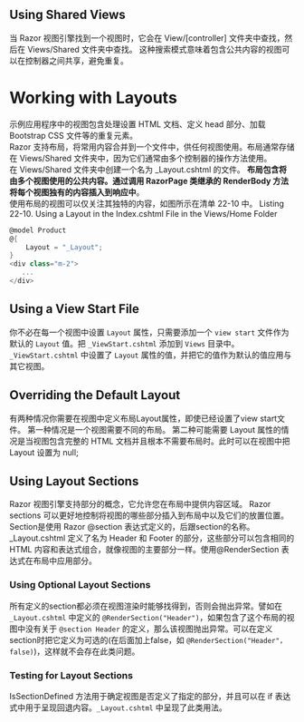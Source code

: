 
## Using Shared Views
当 Razor 视图引擎找到一个视图时，它会在 View/[controller] 文件夹中查找，然后在 Views/Shared 文件夹中查找。
这种搜索模式意味着包含公共内容的视图可以在控制器之间共享，避免重复。

# Working with Layouts
示例应用程序中的视图包含处理设置 HTML 文档、定义 head 部分、加载 Bootstrap CSS 文件等的重复元素。   
Razor 支持布局，将常用内容合并到一个文件中，供任何视图使用。布局通常存储在 Views/Shared 文件夹中，因为它们通常由多个控制器的操作方法使用。  
在 Views/Shared 文件夹中创建一个名为 _Layout.cshtml 的文件。
**布局包含将由多个视图使用的公共内容。通过调用 RazorPage<T> 类继承的 RenderBody 方法将每个视图独有的内容插入到响应中**。  
使用布局的视图可以仅关注其独特的内容，如图所示在清单 22-10 中。
Listing 22-10. Using a Layout in the Index.cshtml File in the Views/Home Folder
```cs
@model Product
@{
    Layout = "_Layout";
}
<div class="m-2">
   ... 
</div>
```

## Using a View Start File
你不必在每一个视图中设置 `Layout` 属性，只需要添加一个 `view start` 文件作为默认的 `Layout` 值。把 `_ViewStart.cshtml` 添加到 `Views` 目录中。
`_ViewStart.cshtml` 中设置了 `Layout` 属性的值，并把它的值作为默认的值应用与其它视图。

## Overriding the Default Layout
有两种情况你需要在视图中定义布局Layout属性，即使已经设置了view start文件。
第一种情况是一个视图需要不同的布局。
第二种可能需要 Layout 属性的情况是当视图包含完整的 HTML 文档并且根本不需要布局时。此时可以在视图中把Layout 设置为 null;

## Using Layout Sections
Razor 视图引擎支持部分的概念，它允许您在布局中提供内容区域。 Razor sections 可以更好地控制将视图的哪些部分插入到布局中以及它们的放置位置。
Section是使用 Razor @section 表达式定义的，后跟section的名称。_Layout.cshtml 定义了名为 Header 和 Footer 的部分，这些部分可以包含相同的 HTML 内容和表达式组合，就像视图的主要部分一样。使用@RenderSection 表达式在布局中应用部分。
### Using Optional Layout Sections
所有定义的section都必须在视图渲染时能够找得到，否则会抛出异常。譬如在 `_Layout.cshtml` 中定义的 `@RenderSection("Header")`，如果包含了这个布局的视图中没有关于 `@section Header` 的定义，那么该视图抛出异常。可以在定义section时把它定义为可选的(在后面加上false，如 `@RenderSection("Header"， false)`)，这样就不会存在此类问题。
### Testing for Layout Sections
IsSectionDefined 方法用于确定视图是否定义了指定的部分，并且可以在 if 表达式中用于呈现回退内容。`_Layout.cshtml` 中呈现了此类用法。